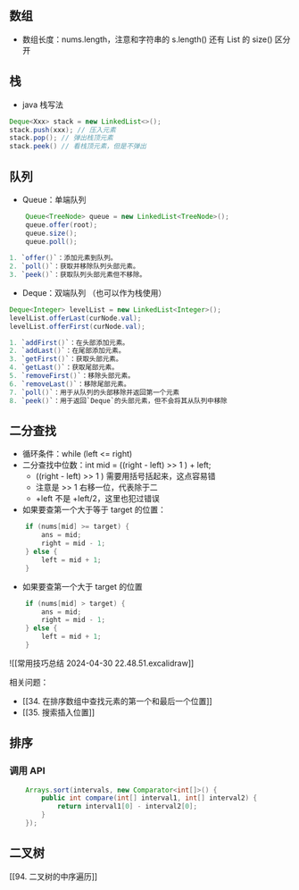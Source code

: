 
## 数组

* 数组长度：nums.length，注意和字符串的 s.length() 还有 List 的 size() 区分开


## 栈

* java 栈写法

```java
Deque<Xxx> stack = new LinkedList<>();
stack.push(xxx); // 压入元素
stack.pop(); // 弹出栈顶元素
stack.peek() // 看栈顶元素，但是不弹出
```

## 队列

* Queue：单端队列
```java
	Queue<TreeNode> queue = new LinkedList<TreeNode>();
	queue.offer(root);   
	queue.size();
	queue.poll();     
	
1. `offer()`：添加元素到队列。
2. `poll()`：获取并移除队列头部元素。
3. `peek()`：获取队列头部元素但不移除。
```

* Deque：双端队列 （也可以作为栈使用）
```java
Deque<Integer> levelList = new LinkedList<Integer>();
levelList.offerLast(curNode.val);
levelList.offerFirst(curNode.val);

1. `addFirst()`：在头部添加元素。
2. `addLast()`：在尾部添加元素。
3. `getFirst()`：获取头部元素。
4. `getLast()`：获取尾部元素。
5. `removeFirst()`：移除头部元素。
6. `removeLast()`：移除尾部元素。
7. `poll()`：用于从队列的头部移除并返回第一个元素
8. `peek()`：用于返回`Deque`的头部元素，但不会将其从队列中移除

```

## 二分查找

* 循环条件：while (left <= right)
* 二分查找中位数：int mid = ((right - left) >> 1 ) + left;
	*  ((right - left) >> 1 ) 需要用括号括起来，这点容易错
	* 注意是 >> 1  右移一位，代表除于二
	*  +left 不是 +left/2，这里也犯过错误
* 如果要查第一个大于等于 target 的位置：
```java
	if (nums[mid] >= target) {
		ans = mid;
		right = mid - 1;
	} else {
		left = mid + 1;
	}
```
* 如果要查第一个大于 target 的位置
```java
	if (nums[mid] > target) {
		ans = mid;
		right = mid - 1;
	} else {
		left = mid + 1;
	}
```

![[常用技巧总结 2024-04-30 22.48.51.excalidraw]]

相关问题：
* [[34. 在排序数组中查找元素的第一个和最后一个位置]]
* [[35. 搜索插入位置]]


## 排序

### 调用 API

```java
	Arrays.sort(intervals, new Comparator<int[]>() {
		public int compare(int[] interval1, int[] interval2) {
			return interval1[0] - interval2[0];
		}
	});
```


## 二叉树

[[94. 二叉树的中序遍历]]
